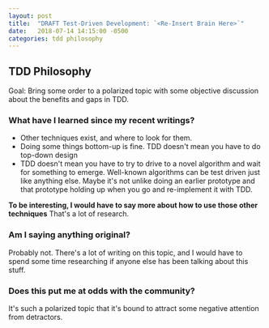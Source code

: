 ```yaml
---
layout: post
title:  "DRAFT Test-Driven Development: `<Re-Insert Brain Here>`"
date:   2018-07-14 14:15:00 -0500
categories: tdd philosophy
---
```



## TDD Philosophy

Goal: Bring some order to a polarized topic with some objective discussion about the benefits and gaps in TDD.

### What have I learned since my recent writings?

* Other techniques exist, and where to look for them.
* Doing some things bottom-up is fine.  TDD doesn't mean you have to do top-down design
* TDD doesn't mean you have to try to drive to a novel algorithm and wait for something to emerge.
  Well-known algorithms can be test driven just like anything else.  Maybe it's not unlike doing an earlier prototype
  and that prototype holding up when you go and re-implement it with TDD.

**To be interesting, I would have to say more about how to use those other techniques**  That's a lot of research.


### Am I saying anything original?

Probably not.  There's a lot of writing on this topic, and I would have to spend some time researching if anyone
else has been talking about this stuff.


### Does this put me at odds with the community?

It's such a polarized topic that it's bound to attract some negative attention from detractors.
